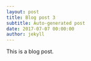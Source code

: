 ```yaml
---
layout: post
title: Blog post 3
subtitle: Auto-generated post
date: 2017-07-07 00:00:00
author: jekyll
---
```


This is a blog post.

